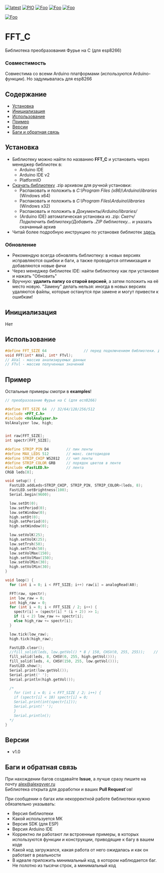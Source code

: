 [![latest](https://img.shields.io/github/v/release/GyverLibs/FFT_C.svg?color=brightgreen)](https://github.com/GyverLibs/FFT_C/releases/latest/download/FFT_C.zip)
[![PIO](https://badges.registry.platformio.org/packages/gyverlibs/library/FFT_C.svg)](https://registry.platformio.org/libraries/gyverlibs/FFT_C)
[![Foo](https://img.shields.io/badge/Website-AlexGyver.ru-blue.svg?style=flat-square)](https://alexgyver.ru/)
[![Foo](https://img.shields.io/badge/%E2%82%BD%24%E2%82%AC%20%D0%9F%D0%BE%D0%B4%D0%B4%D0%B5%D1%80%D0%B6%D0%B0%D1%82%D1%8C-%D0%B0%D0%B2%D1%82%D0%BE%D1%80%D0%B0-orange.svg?style=flat-square)](https://alexgyver.ru/support_alex/)
[![Foo](https://img.shields.io/badge/README-ENGLISH-blueviolet.svg?style=flat-square)](https://github-com.translate.goog/GyverLibs/FFT_C?_x_tr_sl=ru&_x_tr_tl=en)  

[![Foo](https://img.shields.io/badge/ПОДПИСАТЬСЯ-НА%20ОБНОВЛЕНИЯ-brightgreen.svg?style=social&logo=telegram&color=blue)](https://t.me/GyverLibs)

# FFT_C
Библиотека преобразования Фурье на С (для esp8266)

### Совместимость
Совместима со всеми Arduino платформами (используются Arduino-функции). Но задумывалась для esp8266

## Содержание
- [Установка](#install)
- [Инициализация](#init)
- [Использование](#usage)
- [Пример](#example)
- [Версии](#versions)
- [Баги и обратная связь](#feedback)

<a id="install"></a>
## Установка
- Библиотеку можно найти по названию **FFT_C** и установить через менеджер библиотек в:
    - Arduino IDE
    - Arduino IDE v2
    - PlatformIO
- [Скачать библиотеку](https://github.com/GyverLibs/FFT_C/archive/refs/heads/main.zip) .zip архивом для ручной установки:
    - Распаковать и положить в *C:\Program Files (x86)\Arduino\libraries* (Windows x64)
    - Распаковать и положить в *C:\Program Files\Arduino\libraries* (Windows x32)
    - Распаковать и положить в *Документы/Arduino/libraries/*
    - (Arduino IDE) автоматическая установка из .zip: *Скетч/Подключить библиотеку/Добавить .ZIP библиотеку…* и указать скачанный архив
- Читай более подробную инструкцию по установке библиотек [здесь](https://alexgyver.ru/arduino-first/#%D0%A3%D1%81%D1%82%D0%B0%D0%BD%D0%BE%D0%B2%D0%BA%D0%B0_%D0%B1%D0%B8%D0%B1%D0%BB%D0%B8%D0%BE%D1%82%D0%B5%D0%BA)
### Обновление
- Рекомендую всегда обновлять библиотеку: в новых версиях исправляются ошибки и баги, а также проводится оптимизация и добавляются новые фичи
- Через менеджер библиотек IDE: найти библиотеку как при установке и нажать "Обновить"
- Вручную: **удалить папку со старой версией**, а затем положить на её место новую. "Замену" делать нельзя: иногда в новых версиях удаляются файлы, которые останутся при замене и могут привести к ошибкам!


<a id="init"></a>
## Инициализация
Нет

<a id="usage"></a>
## Использование
```cpp
#define FFT_SIZE 64                 // перед подключением библиотеки. Должно быть кратно степени 2
void FFT(int* AVal, int* FTvl);
// AVal - массив анализируемых данных
// FTvl - массив полученных значений
```

<a id="example"></a>
## Пример
Остальные примеры смотри в **examples**!
```cpp
// преобразование Фурье на C (для есп8266)

#define FFT_SIZE 64  // 32/64/128/256/512
#include <FFT_C.h>
#include <VolAnalyzer.h>
VolAnalyzer low, high;


int raw[FFT_SIZE];
int spectr[FFT_SIZE];

#define STRIP_PIN D4        // пин ленты
#define MAX_LEDS 512        // макс. светодиодов
#define STRIP_CHIP WS2812   // чип ленты
#define STRIP_COLOR GRB     // порядок цветов в ленте
#include <FastLED.h>        // лента
CRGB leds[8];

void setup() {
  FastLED.addLeds<STRIP_CHIP, STRIP_PIN, STRIP_COLOR>(leds, 8);
  FastLED.setBrightness(100);
  Serial.begin(9600);

  low.setDt(0);
  low.setPeriod(0);
  low.setWindow(0);
  high.setDt(0);
  high.setPeriod(0);
  high.setWindow(0);

  low.setVolK(25);
  high.setVolK(25);
  low.setTrsh(50);
  high.setTrsh(50);
  low.setVolMax(150);
  high.setVolMax(150);
  low.setVolMin(30);
  high.setVolMin(30);
}

void loop() {
  for (int i = 0; i < FFT_SIZE; i++) raw[i] = analogRead(A0);

  FFT(raw, spectr);
  int low_raw = 0;
  int high_raw = 0;
  for (int i = 0; i < FFT_SIZE / 2; i++) {
    spectr[i] = (spectr[i] * (i + 2)) >> 1;
    if (i < 2) low_raw += spectr[i];
    else high_raw += spectr[i];
  }

  low.tick(low_raw);
  high.tick(high_raw);

  FastLED.clear();
  //fill_solid(leds, low.getVol() * 8 / 150, CHSV(0, 255, 255));    // полоса громкости
  fill_solid(leds, 8, CHSV(0, 255, high.getVol()));
  fill_solid(leds, 4, CHSV(150, 255, low.getVol()));
  FastLED.show();
  Serial.print(low.getVol());
  Serial.print(' ');
  Serial.println(high.getVol());

  /*
    for (int i = 0; i < FFT_SIZE / 2; i++) {
    if (spectr[i] < 10) spectr[i] = 0;
    Serial.print(int(spectr[i]));
    Serial.print(' ');
    }
    Serial.println();
  */
}

```

<a id="versions"></a>
## Версии
- v1.0

<a id="feedback"></a>
## Баги и обратная связь
При нахождении багов создавайте **Issue**, а лучше сразу пишите на почту [alex@alexgyver.ru](mailto:alex@alexgyver.ru)  
Библиотека открыта для доработки и ваших **Pull Request**'ов!


При сообщении о багах или некорректной работе библиотеки нужно обязательно указывать:
- Версия библиотеки
- Какой используется МК
- Версия SDK (для ESP)
- Версия Arduino IDE
- Корректно ли работают ли встроенные примеры, в которых используются функции и конструкции, приводящие к багу в вашем коде
- Какой код загружался, какая работа от него ожидалась и как он работает в реальности
- В идеале приложить минимальный код, в котором наблюдается баг. Не полотно из тысячи строк, а минимальный код
